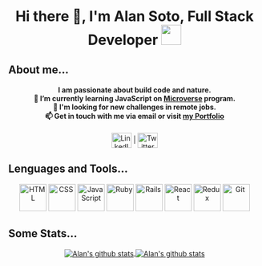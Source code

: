 <h1 align="center">
  Hi there 👋, I'm Alan Soto, Full Stack Developer <img src="https://media.giphy.com/media/WUlplcMpOCEmTGBtBW/giphy.gif" width="40"> 
</h1>

<!-- short mesage about me -->
<h2> About me... </h2>

<h4 align="center">
I am passionate about build code and nature. <br> 🌱 I’m currently learning JavaScript on <a href="https://www.microverse.org/" target="_blank">Microverse</a> program. <br> 🔭 I'm looking for new challenges in remote jobs. <br> 📫 Get in touch with me via email or visit <a href="https://alansoto31.github.io/Portfolio/" target="_blank">my Portfolio</a>
</h4>

<!-- linkedIn | | Profile | Twiter -->

<div align="center">
  <a href="https://www.linkedin.com/in/alan-soto-valle/" target="blank"><img align="center" src="https://cdn.jsdelivr.net/npm/simple-icons@3.0.1/icons/linkedin.svg"  alt="LinkedIn @Alan Soto Valle" height="30" width="40" /></a> 
  | 
  <a href="https://twitter.com/Alan_Soto31" target="blank"><img align="center" src="https://cdn.jsdelivr.net/npm/simple-icons@3.0.1/icons/twitter.svg" alt="Twitter @Alan_Soto31" height="30" width="40" /></a>
</div>

<!-- icons of Lenguages I know about -->
<h2> Lenguages and Tools... </h2>

<div align="center">
  <img height="54px" src="https://cdn.svgporn.com/logos/html-5.svg" alt="HTML">
  <img height="54px" src="https://cdn.svgporn.com/logos/css-3.svg" alt="CSS">
  <img height="54px" src="https://cdn.svgporn.com/logos/javascript.svg" alt="JavaScript">
  <img height="54px" src="https://cdn.svgporn.com/logos/ruby.svg" alt="Ruby">
  <img height="54px" src="https://cdn.svgporn.com/logos/rails.svg" alt="Rails">
  <img height="54px" src="https://cdn.svgporn.com/logos/react.svg" alt="React">
  <img height="54px" src="https://cdn.svgporn.com/logos/redux.svg" alt="Redux">
  <img height="54px" src="https://cdn.svgporn.com/logos/git-icon.svg" alt="Git">
</div>

<!-- Stats about my GitHub activity -->
<h2> Some Stats... </h2>

<div align="center">
  <a href="https://github.com/AlanSoto31/github-readme-stats">
  <img align="center" src="https://github-readme-stats.vercel.app/api?username=AlanSoto31&show_icons=true&theme=gruvbox&hide=issues" alt="Alan's github stats" />
</a>

<a href="https://github.com/AlanSoto31/github-readme-stats">
  <img align="center" src="https://github-readme-stats.vercel.app/api/top-langs/?username=AlanSoto31&theme=gruvbox&layout=compact" alt="Alan's github stats" />
</a>
</div>

